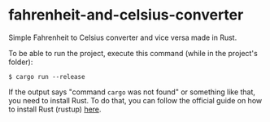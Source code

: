 # fahrenheit-and-celsius-converter
Simple Fahrenheit to Celsius converter and vice versa made in Rust.

To be able to run the project, execute this command (while in the project's folder):
```
$ cargo run --release
```

If the output says "command `cargo` was not found" or something like that, you need to install Rust. To do that, you can follow the official guide on how to install Rust (rustup) [here](https://doc.rust-lang.org/book/ch01-01-installation.html).

